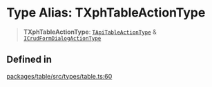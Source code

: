 # Type Alias: TXphTableActionType

> **TXphTableActionType**: [`TApiTableActionType`](TApiTableActionType.md) & [`ICrudFormDialogActionType`](../interfaces/ICrudFormDialogActionType.md)

## Defined in

[packages/table/src/types/table.ts:60](https://github.com/XiaoPiHong/xph-crud/blob/35d86c07c46a3dd83fadda70a3d1fe8dfc4260ac/packages/table/src/types/table.ts#L60)
